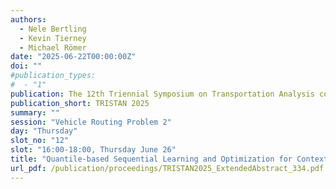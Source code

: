 ```yaml
---
authors:
  - Nele Bertling
  - Kevin Tierney
  - Michael Römer
date: "2025-06-22T00:00:00Z"
doi: ""
#publication_types:
#  - "1"
publication: The 12th Triennial Symposium on Transportation Analysis conference
publication_short: TRISTAN 2025
summary: ""
session: "Vehicle Routing Problem 2"
day: "Thursday"
slot_no: "12"
slot: "16:00-18:00, Thursday June 26"
title: "Quantile-based Sequential Learning and Optimization for Contextual Stochastic Vehicle Routing"
url_pdf: /publication/proceedings/TRISTAN2025_ExtendedAbstract_334.pdf
---
```

